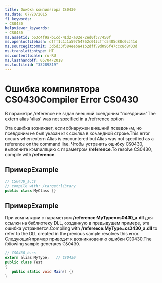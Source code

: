 ```yaml
---
title: Ошибка компилятора CS0430
ms.date: 07/20/2015
f1_keywords:
- CS0430
helpviewer_keywords:
- CS0430
ms.assetid: b63c4f9a-b1cd-41d2-a02e-2ed0f177450f
ms.openlocfilehash: dfff1c1c1a59754762c01bcffc5405d88c0c341d
ms.sourcegitcommit: 3d5d33f384eeba41b2dff79d096f47ccc8d8f03d
ms.translationtype: HT
ms.contentlocale: ru-RU
ms.lasthandoff: 05/04/2018
ms.locfileid: "33289819"
---
```

# <a name="compiler-error-cs0430"></a><span data-ttu-id="4bef8-102">Ошибка компилятора CS0430</span><span class="sxs-lookup"><span data-stu-id="4bef8-102">Compiler Error CS0430</span></span>
<span data-ttu-id="4bef8-103">В параметре /reference не задан внешний псевдоним "псевдоним"</span><span class="sxs-lookup"><span data-stu-id="4bef8-103">The extern alias 'alias' was not specified in a /reference option</span></span>  
  
 <span data-ttu-id="4bef8-104">Эта ошибка возникает, если обнаружен внешний псевдоним, но псевдоним не был указан как ссылка в командной строке.</span><span class="sxs-lookup"><span data-stu-id="4bef8-104">This error occurs when extern Alias is encountered but Alias was not specified as a reference on the command line.</span></span> <span data-ttu-id="4bef8-105">Чтобы устранить ошибку CS0430, выполните компиляцию с параметром **/reference**.</span><span class="sxs-lookup"><span data-stu-id="4bef8-105">To resolve CS0430, compile with **/reference**.</span></span>  
  
## <a name="example"></a><span data-ttu-id="4bef8-106">Пример</span><span class="sxs-lookup"><span data-stu-id="4bef8-106">Example</span></span>  
  
```csharp  
// CS0430_a.cs  
// compile with: /target:library   
public class MyClass {}  
```  
  
## <a name="example"></a><span data-ttu-id="4bef8-107">Пример</span><span class="sxs-lookup"><span data-stu-id="4bef8-107">Example</span></span>  
 <span data-ttu-id="4bef8-108">При компиляции с параметром **/reference:MyType=cs0430_a.dll** для ссылки на библиотеку DLL, созданную в предыдущем примере, эта ошибка устраняется.</span><span class="sxs-lookup"><span data-stu-id="4bef8-108">Compiling with **/reference:MyType=cs0430_a.dll** to refer to the DLL created in the previous sample resolves this error.</span></span> <span data-ttu-id="4bef8-109">Следующий пример приводит к возникновению ошибки CS0430.</span><span class="sxs-lookup"><span data-stu-id="4bef8-109">The following sample generates CS0430.</span></span>  
  
```csharp  
// CS0430_b.cs  
extern alias MyType;   // CS0430  
public class Test   
{  
   public static void Main() {}  
}  
```
